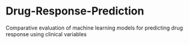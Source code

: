 # Drug-Response-Prediction
Comparative evaluation of machine learning models for predicting drug response using clinical variables
